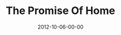 ---
layout: message
category: message
series: "A Journey Home"
title: "The Promise Of Home"
date: 2012-10-06-00-00
message_id: 751
program: "http://s3.amazonaws.com/crossroads-media/documents/10_06-07_12_HOMEProgram.pdf"
sc-permalink-url: "http://soundcloud.com/crdschurch/a-journey-home"
audio: "http://s3.amazonaws.com/crossroads-media/messages/audio/journeyhome_01.mp3"
audio-duration: "55:29"
description: "What is it like to be at home?
Because of an ancient tragedy that occurred in our
family lines, our default mode of operation is living as
abandoned orphans. But it can be changed—God's
greatest desire is that we would all come Home."
video: "http://s3.amazonaws.com/crossroads-media/messages/video/journeyhome_01.mp4"
video-duration: "55:36"
yt-embed-url: "//www.youtube.com/embed/x19HR8iFHus"
video-image: "http://s3.amazonaws.com/crossroads-media/images/journeyhome_01_still.jpg"
tag: 
 - journey
 - home
 - tome
explicit: false
---